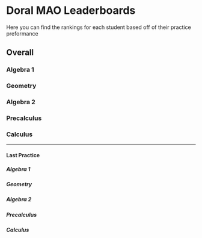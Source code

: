 
# Doral MAO Leaderboards
Here you can find the rankings for each student based off of their practice preformance

## Overall

### Algebra 1
### Geometry 
### Algebra 2 
### Precalculus 
### Calculus 

____________________________________________________________________

#### Last Practice

##### Algebra 1
##### Geometry 
##### Algebra 2 
##### Precalculus 
##### Calculus 
